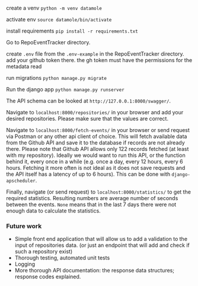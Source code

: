 create a venv 
`python -m venv datamole`

activate env
`source datamole/bin/activate`

install requirements
`pip install -r requirements.txt`

Go to RepoEventTracker directory.

create `.env` file from the `.env-example` in the RepoEventTracker directory. add your github token there.
the gh token must have the permissions for the metadata read

run migrations 
`python manage.py migrate`

Run the django app
`python manage.py runserver`

The API schema can be looked at `http://127.0.0.1:8000/swagger/`.

Navigate to `localhost:8000/repositories/` in your browser and add your desired repositories. Please make sure that the values are correct.

Navigate to `localhost:8000/fetch-events/` in your browser or send request via Postman or any other api client of choice. This will fetch available data from the Github API and save it to the database if records are not already there. Please note that Github API allows only 122 records fetched (at least with my repository).
Ideally we would want to run this API, or the function behind it, every once in a while (e.g. once a day, every 12 hours, every 6 hours. Fetching it more often is not ideal as it does not save requests and the API itself has a latency of up to 6 hours). This can be done with `django-apscheduler`. 

Finally, navigate (or send request) to `localhost:8000/statistics/` to get the required statistics. Resulting numbers are average number of seconds between the events.  `None` means that in the last 7 days there were not enough data to calculate the statistics.

### Future work
- Simple front end application that will allow us to add a validation to the input of repositories data. (or just an endpoint that will add and check if such a repository exist)
- Thorough testing, automated unit tests
- Logging
- More thorough API documentation: the response data structures; response codes explained.

